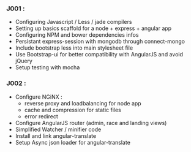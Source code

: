 ### J001 :
  - Configuring Javascript / Less / jade compilers
  - Setting up basics scaffold for a node + express + angular app
  - Configuring NPM and bower dependencies infos
  - Persistant express-session with mongodb through connect-mongo
  - Include bootstrap less into main stylesheet file
  - Use Bootstrap-ui for better compatibility with AngularJS and avoid jQuery
  - Setup testing with mocha

### J002 :
  - Configure NGiNX :
    - reverse proxy and loadbalancing for node app
    - cache and compression for static files
    - error redirect
  - Configure AngularJS router (admin, race and landing views)
  - Simplified Watcher / minifier code
  - Install and link angular-translate
  - Setup Async json loader for angular-translate